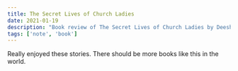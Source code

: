```yaml
---
title: The Secret Lives of Church Ladies
date: 2021-01-19
description: "Book review of The Secret Lives of Church Ladies by Deesha Philyaw"
tags: ['note', 'book']
---
```

 Really enjoyed these stories. There should be more books like this in the world.
